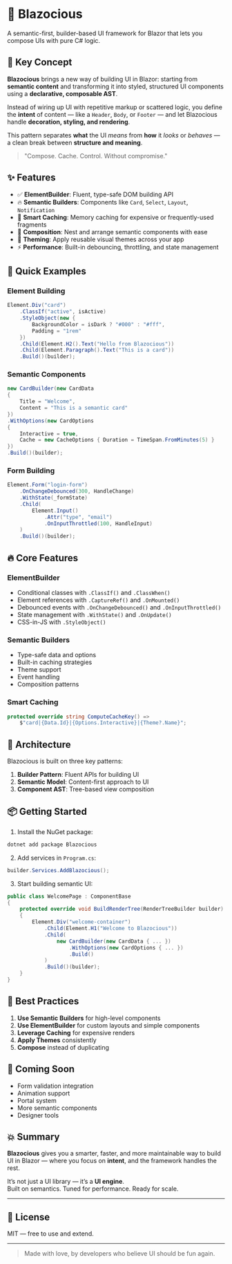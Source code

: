 # 🚀 **Blazocious**

A semantic-first, builder-based UI framework for Blazor that lets you compose UIs with pure C# logic.

## 🧩 Key Concept

**Blazocious** brings a new way of building UI in Blazor: starting from **semantic content** and transforming it into styled, structured UI components using a **declarative, composable AST**.

Instead of wiring up UI with repetitive markup or scattered logic, you define the **intent** of content — like a `Header`, `Body`, or `Footer` — and let Blazocious handle **decoration, styling, and rendering**.

This pattern separates **what** the UI *means* from **how** it *looks* or *behaves* — a clean break between **structure and meaning**.

> "Compose. Cache. Control. Without compromise."

## ✨ Features

- ✅ **ElementBuilder**: Fluent, type-safe DOM building API
- 🔥 **Semantic Builders**: Components like `Card`, `Select`, `Layout`, `Notification`
- 🎯 **Smart Caching**: Memory caching for expensive or frequently-used fragments
- 🧩 **Composition**: Nest and arrange semantic components with ease
- 🎨 **Theming**: Apply reusable visual themes across your app
- ⚡ **Performance**: Built-in debouncing, throttling, and state management

## 🌟 Quick Examples

### Element Building
```csharp
Element.Div("card")
    .ClassIf("active", isActive)
    .StyleObject(new { 
        BackgroundColor = isDark ? "#000" : "#fff",
        Padding = "1rem"
    })
    .Child(Element.H2().Text("Hello from Blazocious"))
    .Child(Element.Paragraph().Text("This is a card"))
    .Build()(builder);
```

### Semantic Components
```csharp
new CardBuilder(new CardData 
{
    Title = "Welcome",
    Content = "This is a semantic card"
})
.WithOptions(new CardOptions 
{
    Interactive = true,
    Cache = new CacheOptions { Duration = TimeSpan.FromMinutes(5) }
})
.Build()(builder);
```

### Form Building
```csharp
Element.Form("login-form")
    .OnChangeDebounced(300, HandleChange)
    .WithState(_formState)
    .Child(
        Element.Input()
            .Attr("type", "email")
            .OnInputThrottled(100, HandleInput)
    )
    .Build()(builder);
```

## 🔥 Core Features

### ElementBuilder
- Conditional classes with `.ClassIf()` and `.ClassWhen()`
- Element references with `.CaptureRef()` and `.OnMounted()`
- Debounced events with `.OnChangeDebounced()` and `.OnInputThrottled()`
- State management with `.WithState()` and `.OnUpdate()`
- CSS-in-JS with `.StyleObject()`

### Semantic Builders
- Type-safe data and options
- Built-in caching strategies
- Theme support
- Event handling
- Composition patterns

### Smart Caching
```csharp
protected override string ComputeCacheKey() =>
    $"card|{Data.Id}|{Options.Interactive}|{Theme?.Name}";
```

## 🧱 Architecture

Blazocious is built on three key patterns:

1. **Builder Pattern**: Fluent APIs for building UI
2. **Semantic Model**: Content-first approach to UI
3. **Component AST**: Tree-based view composition

## 📦 Getting Started

1. Install the NuGet package:
```bash
dotnet add package Blazocious
```

2. Add services in `Program.cs`:
```csharp
builder.Services.AddBlazocious();
```

3. Start building semantic UI:
```csharp
public class WelcomePage : ComponentBase
{
    protected override void BuildRenderTree(RenderTreeBuilder builder)
    {
        Element.Div("welcome-container")
            .Child(Element.H1("Welcome to Blazocious"))
            .Child(
                new CardBuilder(new CardData { ... })
                    .WithOptions(new CardOptions { ... })
                    .Build()
            )
            .Build()(builder);
    }
}
```

## 🧪 Best Practices

1. **Use Semantic Builders** for high-level components
2. **Use ElementBuilder** for custom layouts and simple components
3. **Leverage Caching** for expensive renders
4. **Apply Themes** consistently
5. **Compose** instead of duplicating

## 🔮 Coming Soon

- Form validation integration
- Animation support
- Portal system
- More semantic components
- Designer tools

## 💥 Summary

**Blazocious** gives you a smarter, faster, and more maintainable way to build UI in Blazor — where you focus on **intent**, and the framework handles the rest.

It’s not just a UI library — it’s a **UI engine**.  
Built on semantics. Tuned for performance. Ready for scale.

---

## 🧡 License

MIT — free to use and extend.

---

> Made with love, by developers who believe UI should be fun again.


